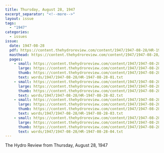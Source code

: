 ```yaml
---
title: Thursday, August 28, 1947
excerpt_separator: "<!--more-->"
layout: issue
tags:
  - "1947"
categories:
  - issues
issue:
  date: 1947-08-28
  pdf: https://content.thehydroreview.com/content/1947/1947-08-28/HR-1947-08-28.pdf
  masthead: https://content.thehydroreview.com/content/1947/1947-08-28/masthead/HR-1947-08-28.jpg
  pages:
    - small: https://content.thehydroreview.com/content/1947/1947-08-28/small/HR-1947-08-28-01.jpg
      large: https://content.thehydroreview.com/content/1947/1947-08-28/large/HR-1947-08-28-01.jpg
      thumb: https://content.thehydroreview.com/content/1947/1947-08-28/thumbnails/HR-1947-08-28-01.jpg
      text: words/1947/1947-08-28/HR-1947-08-28-01.txt
    - small: https://content.thehydroreview.com/content/1947/1947-08-28/small/HR-1947-08-28-02.jpg
      large: https://content.thehydroreview.com/content/1947/1947-08-28/large/HR-1947-08-28-02.jpg
      thumb: https://content.thehydroreview.com/content/1947/1947-08-28/thumbnails/HR-1947-08-28-02.jpg
      text: words/1947/1947-08-28/HR-1947-08-28-02.txt
    - small: https://content.thehydroreview.com/content/1947/1947-08-28/small/HR-1947-08-28-03.jpg
      large: https://content.thehydroreview.com/content/1947/1947-08-28/large/HR-1947-08-28-03.jpg
      thumb: https://content.thehydroreview.com/content/1947/1947-08-28/thumbnails/HR-1947-08-28-03.jpg
      text: words/1947/1947-08-28/HR-1947-08-28-03.txt
    - small: https://content.thehydroreview.com/content/1947/1947-08-28/small/HR-1947-08-28-04.jpg
      large: https://content.thehydroreview.com/content/1947/1947-08-28/large/HR-1947-08-28-04.jpg
      thumb: https://content.thehydroreview.com/content/1947/1947-08-28/thumbnails/HR-1947-08-28-04.jpg
      text: words/1947/1947-08-28/HR-1947-08-28-04.txt
---
```


The Hydro Review from Thursday, August 28, 1947

<!--more-->

